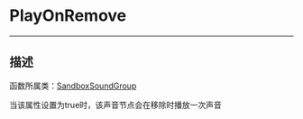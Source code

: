 # PlayOnRemove
-----------------------------------------------------------------------------------------
## 描述

函数所属类：[SandboxSoundGroup](/Api/Class/Sound/SandboxSoundGroup.md)

当该属性设置为true时，该声音节点会在移除时播放一次声音